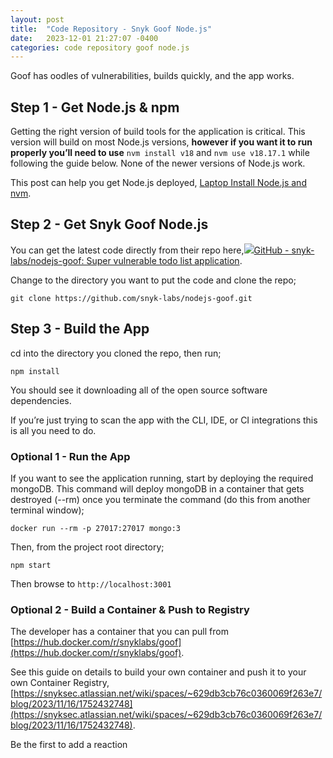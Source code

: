```yaml
---
layout: post
title:  "Code Repository - Snyk Goof Node.js"
date:   2023-12-01 21:27:07 -0400
categories: code repository goof node.js
---
```


Goof has oodles of vulnerabilities, builds quickly, and the app works.

## Step 1 - Get Node.js & npm

Getting the right version of build tools for the application is critical. This version will build on most Node.js versions, **however if you want it to run properly you’ll need to use** `nvm install v18` and `nvm use v18.17.1` while following the guide below. None of the newer versions of Node.js work.

This post can help you get Node.js deployed, [Laptop Install Node.js and nvm](https://snyksec.atlassian.net/wiki/spaces/~629db3cb76c0360069f263e7/blog/2023/11/15/1749483611).

## Step 2 - Get Snyk Goof Node.js

You can get the latest code directly from their repo here,[![](Code%20Repository%20-%20Snyk%20Goof%20Node.js%20-%20Stephen%20Perciballi%20-%20Confluence/fluidicon.png)GitHub - snyk-labs/nodejs-goof: Super vulnerable todo list application](https://github.com/snyk-labs/nodejs-goof).

Change to the directory you want to put the code and clone the repo;

`git clone https://github.com/snyk-labs/nodejs-goof.git`

## Step 3 - Build the App

cd into the directory you cloned the repo, then run;

`npm install`

You should see it downloading all of the open source software dependencies.

If you’re just trying to scan the app with the CLI, IDE, or CI integrations this is all you need to do.

### Optional 1 - Run the App

If you want to see the application running, start by deploying the required mongoDB. This command will deploy mongoDB in a container that gets destroyed (--rm) once you terminate the command (do this from another terminal window);

`docker run --rm -p 27017:27017 mongo:3`

Then, from the project root directory;

`npm start`

Then browse to `http://localhost:3001`

### Optional 2 - Build a Container & Push to Registry

The developer has a container that you can pull from [https://hub.docker.com/r/snyklabs/goof](https://hub.docker.com/r/snyklabs/goof).

See this guide on details to build your own container and push it to your own Container Registry, [https://snyksec.atlassian.net/wiki/spaces/~629db3cb76c0360069f263e7/blog/2023/11/16/1752432748](https://snyksec.atlassian.net/wiki/spaces/~629db3cb76c0360069f263e7/blog/2023/11/16/1752432748).

Be the first to add a reaction